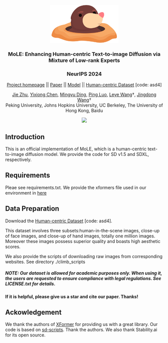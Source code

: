 <p align="center">
  <img src="img/title.png"  height=120>
</p>

### <div align="center"> MoLE: Enhancing Human-centric Text-to-image Diffusion via Mixture of Low-rank Experts<div> 
### <div align="center"> NeurIPS 2024 <div> 

<div align="center">

[Project homepage](https://sites.google.com/view/mole4diffuser/) || [Paper](https://sites.google.com/view/mole4diffuser/) ||  [Model](https://huggingface.co/jiezhueval/MoLE-SDXL/tree/main) || [Human-centric Dataset](https://pan.baidu.com/s/1QL_IImARcBBLwleXEI1wsg) [code: asd4]

</div>

<div align="center">

[Jie Zhu](https://scholar.google.com/citations?user=ZL506kEAAAAJ&hl=zh-CN), [Yixiong Chen](https://schuture.github.io/), 
[Mingyu Ding](https://dingmyu.github.io/), [Ping Luo](http://luoping.me/),
[Leye Wang](https://wangleye.github.io/)&#8224;,
[Jingdong Wang](https://jingdongwang2017.github.io/)&#8224;
<br>Peking University, Johns Hopkins University, UC Berkeley, The University of Hong Kong, Baidu<br>

</div>

<p align="center">
  <img src="img/case.png"  height=280>
</p>


## Introduction
This is an official implementation of MoLE, which is a human-centric text-to-image diffusion model. We provide the code for SD v1.5 and SDXL, respectively.  

## Requirements
Pleae see requirements.txt. We provide the xformers file used in our environment in [here](https://drive.google.com/drive/folders/1h390KY7VVXhXqXd1r1-np4E6vdEXxUUU?usp=sharing)

## Data Preparation
Download the [Human-centric Dataset](https://pan.baidu.com/s/1QL_IImARcBBLwleXEI1wsg) [code: asd4].

This dataset involves three subsets:human-in-the-scene images, close-up of face images, and close-up of hand images, totally one million images. Moreover these images possess superior quality and boasts high aesthetic scores.

We also provide the scripts of downloading raw images from corresponding websites. See directory ./climb_scripts

##### NOTE: Our dataset is allowed for academic purposes only. When using it, the users are requested to ensure compliance with legal regulations. See LICENSE.txt for details.

#### If it is helpful, please give us a star and cite our paper. Thanks!

## Ackowledgement
We thank the authors of [XFormer](https://github.com/lucidrains/xformers) for providing us with a great library. Our code is based on [sd-scripts](https://github.com/kohya-ss/sd-scripts). Thank the authors. We also thank Stability.ai for
its open source.




